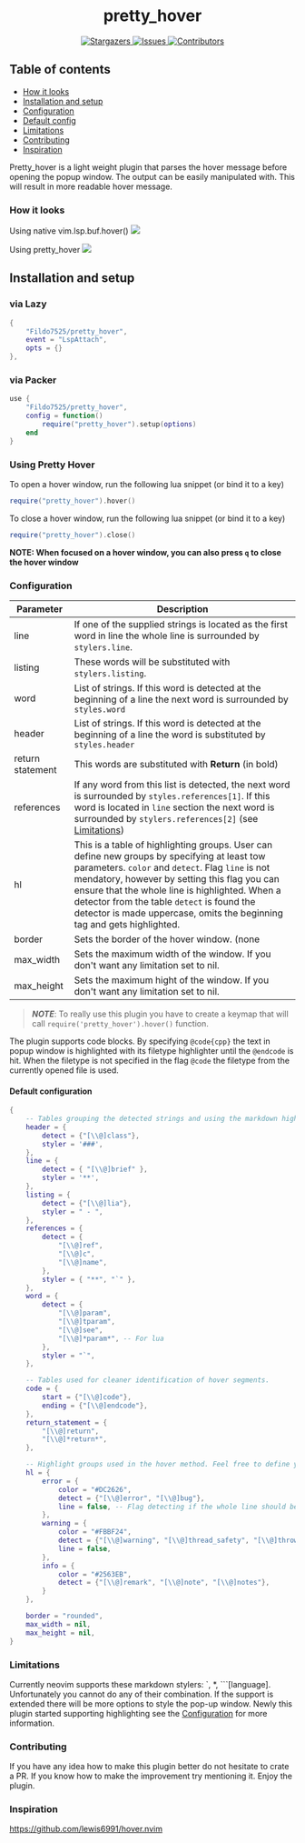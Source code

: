 <h1 align="center">
pretty_hover
</h1>

<p align="center">
<a href="https://github.com/Fildo7525/pretty_hover/stargazers">
	<img
		alt="Stargazers"
		src="https://img.shields.io/github/stars/Fildo7525/pretty_hover?style=for-the-badge&logo=starship&color=fae3b0&logoColor=d9e0ee&labelColor=282a36"
	/>
	</a>
	<a href="https://github.com/Fildo7525/pretty_hover/issues">
	<img
		alt="Issues"
		src="https://img.shields.io/github/issues/Fildo7525/pretty_hover?style=for-the-badge&logo=gitbook&color=ddb6f2&logoColor=d9e0ee&labelColor=282a36"
	/>
	</a>
	<a href="https://github.com/Fildo7525/pretty_hover/contributors">
	<img
		alt="Contributors"
		src="https://img.shields.io/github/contributors/Fildo7525/pretty_hover?style=for-the-badge&logo=opensourceinitiative&color=abe9b3&logoColor=d9e0ee&labelColor=282a36"
	/>
	</a>
</p>

## Table of contents

 - [How it looks](#how-it-looks)
 - [Installation and setup](#installation-and-setup)
 - [Configuration](#configuration)
 - [Default config](#default-configuration)
 - [Limitations](#limitations)
 - [Contributing](#contributing)
 - [Inspiration](#inspiration)

Pretty_hover is a light weight plugin that parses the hover message before opening the popup window.
The output can be easily manipulated with. This will result in more readable hover message.

### How it looks

Using native vim.lsp.buf.hover()
<img src="https://user-images.githubusercontent.com/59179935/230844931-49fdd776-2bf1-4017-8f08-fe4ac900c7c8.png">

Using pretty_hover
<img src="https://user-images.githubusercontent.com/59179935/230844929-fde11267-9b4f-4560-92e0-55cef8f2d457.png">

## Installation and setup

### via Lazy
```lua
{
	"Fildo7525/pretty_hover",
	event = "LspAttach",
	opts = {}
},
```

### via Packer
```lua
use {
	"Fildo7525/pretty_hover",
	config = function()
		require("pretty_hover").setup(options)
	end
}
```

### Using Pretty Hover
To open a hover window, run the following lua snippet (or bind it to a key)
```lua
require("pretty_hover").hover()
```

To close a hover window, run the following lua snippet (or bind it to a key)
```lua
require("pretty_hover").close()
```
**NOTE: When focused on a hover window, you can also press `q` to close the hover window**

### Configuration

| Parameter		| Description	|
|----------------- | -------------- |
| line			 | If one of the supplied strings is located as the first word in line the whole line is surrounded by `stylers.line`. |
| listing		  | These words will be substituted with `stylers.listing`. |
| word			 | List of strings. If this word is detected at the beginning of a line the next word is surrounded by `styles.word` |
| header		   | List of strings. If this word is detected at the beginning of a line the word is substituted by `styles.header` |
| return statement | This words are substituted with **Return** (in bold) |
| references	   | If any word from this list is detected, the next word is surrounded by `styles.references[1]`. If this word is located in `line` section the next word is surrounded by `stylers.references[2]` (see [Limitations](#limitations)) |
| hl			   | This is a table of highlighting groups. User can define new groups by specifying at least tow parameters. `color` and `detect`. Flag `line` is not mendatory, however by setting this flag you can ensure that the whole line is highlighted. When a detector from the table `detect` is found the detector is made uppercase, omits the beginning tag and gets highlighted. |
| border		   | Sets the border of the hover window. (none|single|double|rounded|solid|shadow). |
| max_width		| Sets the maximum width of the window. If you don't want any limitation set to nil. |
| max_height	   | Sets the maximum hight of the window. If you don't want any limitation set to nil. |

> _**NOTE**_: To really use this plugin you have to create a keymap that will call `require('pretty_hover').hover()` function.

The plugin supports code blocks. By specifying `@code{cpp}` the text in popup window is highlighted with its filetype highlighter
until the `@endcode` is hit. When the filetype is not specified in the flag `@code` the filetype from the currently opened file is used.

#### Default configuration

```lua
{
	-- Tables grouping the detected strings and using the markdown highlighters.
	header = {
		detect = {"[\\@]class"},
		styler = '###',
	},
	line = {
		detect = { "[\\@]brief" },
		styler = '**',
	},
	listing = {
		detect = {"[\\@]lia"},
		styler = " - ",
	},
	references = {
		detect = {
			"[\\@]ref",
			"[\\@]c",
			"[\\@]name",
		},
		styler = { "**", "`" },
	},
	word = {
		detect = {
			"[\\@]param",
			"[\\@]tparam",
			"[\\@]see",
			"[\\@]*param*", -- For lua
		},
		styler = "`",
	},

	-- Tables used for cleaner identification of hover segments.
	code = {
		start = {"[\\@]code"},
		ending = {"[\\@]endcode"},
	},
	return_statement = {
		"[\\@]return",
		"[\\@]*return*",
	},

	-- Highlight groups used in the hover method. Feel free to define your own highlight group.
	hl = {
		error = {
			color = "#DC2626",
			detect = {"[\\@]error", "[\\@]bug"},
			line = false, -- Flag detecting if the whole line should be highlighted
		},
		warning = {
			color = "#FBBF24",
			detect = {"[\\@]warning", "[\\@]thread_safety", "[\\@]throw"},
			line = false,
		},
		info = {
			color = "#2563EB",
			detect = {"[\\@]remark", "[\\@]note", "[\\@]notes"},
		}
	},

	border = "rounded",
	max_width = nil,
	max_height = nil,
}
```

### Limitations

Currently neovim supports these markdown stylers: \`, \*, \`\`\`[language]. Unfortunately you cannot do any
of their combination. If the support is extended there will be more options to style the pop-up window.
Newly this plugin started supporting highlighting see the [Configuration](#configuration) for more information.

### Contributing

If you have any idea how to make this plugin better do not hesitate to crate a PR. If you know how
to make the improvement try mentioning it. Enjoy the plugin.

### Inspiration

https://github.com/lewis6991/hover.nvim
